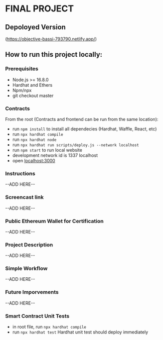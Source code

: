 # FINAL PROJECT

## Depoloyed Version
(https://objective-bassi-793790.netlify.app/)

## How to run this project locally:

### Prerequisites
 - Node.js >= 16.8.0
 - Hardhat and Ethers
 - Npm/npx
 - git checkout master

 ### Contracts
From the root (Contracts and frontend can be run from the same location):
 - run `npm install` to install all dependecies (Hardhat, Waffle, React, etc)
  - run `npx hardhat compile`
 - run `npx hardhat node`
 - run `npx hardhat run scripts/deploy.js --network localhost`
 - run `npm start` to run local website
 -  development network id is 1337 localhost 
 - open [localhost:3000](http://localhost:3000)

### Instructions
--ADD HERE--

### Screencast link
--ADD HERE--

### Public Ethereum Wallet for Certification
--ADD HERE--

### Project Description
--ADD HERE--

### Simple Workflow
--ADD HERE--

### Future Imporvements
--ADD HERE--

### Smart Contract Unit Tests
- in root file, run `npx hardhat compile`
- run `npx hardhat test`
Hardhat unit test should deploy immediately